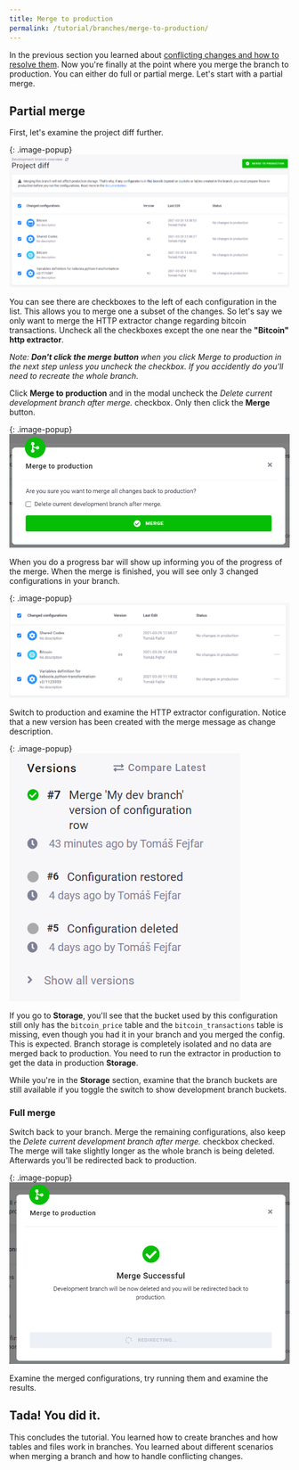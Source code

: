 ```yaml
---
title: Merge to production
permalink: /tutorial/branches/merge-to-production/
---
```


In the previous section you learned about [conflicting changes and how to resolve them](/tutorial/branches/simultaneous-changes/). Now you're finally at the point where you merge the branch to production. You can either do full or partial merge. Let's start with a partial merge. 

## Partial merge

First, let's examine the project diff further. 

{: .image-popup}
![Screenshot - Match Change from Production](/tutorial/branches/figures/project-diff-after-reset.png)

You can see there are checkboxes to the left of each configuration in the list. This allows you to merge one a subset of the changes. So let's say we only want to merge the HTTP extractor change regarding bitcoin transactions. Uncheck all the checkboxes except the one near the **"Bitcoin" http extractor**.

*Note: **Don't click the merge button** when you click Merge to production in the next step unless you uncheck the checkbox. If you accidently do you'll need to recreate the whole branch.*  

Click **Merge to production** and in the modal uncheck the *Delete current development branch after merge.* checkbox. Only then click the **Merge** button.

{: .image-popup}
![Screenshot - Match Change from Production](/tutorial/branches/figures/partial-merge-dialog.png)

When you do a progress bar will show up informing you of the progress of the merge. When the merge is finished, you will see only 3 changed configurations in your branch.

{: .image-popup}
![Screenshot - Match Change from Production](/tutorial/branches/figures/partially-merged-branch.png)

Switch to production and examine the HTTP extractor configuration. Notice that a new version has been created with the merge message as change description. 

{: .image-popup}
![Screenshot - Match Change from Production](/tutorial/branches/figures/merged-http-ex-version.png)

If you go to **Storage**, you'll see that the bucket used by this configuration still only has the `bitcoin_price` table and the `bitcoin_transactions` table is missing, even though you had it in your branch and you merged the config. This is expected. Branch storage is completely isolated and no data are merged back to production. You need to run the extractor in production to get the data in production **Storage**.

While you're in the **Storage** section, examine that the branch buckets are still available if you toggle the switch to show development branch buckets. 

### Full merge

Switch back to your branch. Merge the remaining configurations, also keep the *Delete current development branch after merge.* checkbox checked. The merge will take slightly longer as the whole branch is being deleted. Afterwards you'll be redirected back to production.

{: .image-popup}
![Screenshot - Match Change from Production](/tutorial/branches/figures/branch-deleted.png)

Examine the merged configurations, try running them and examine the results. 

## Tada! You did it. 

This concludes the tutorial. You learned how to create branches and how tables and files work in branches. You learned about different scenarios when merging a branch and how to handle conflicting changes. 
